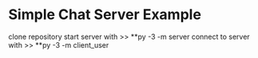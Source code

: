 # Simple Chat Server Example
clone repository
start server with >> **py -3 -m server
connect to server with >> **py -3 -m client_user

